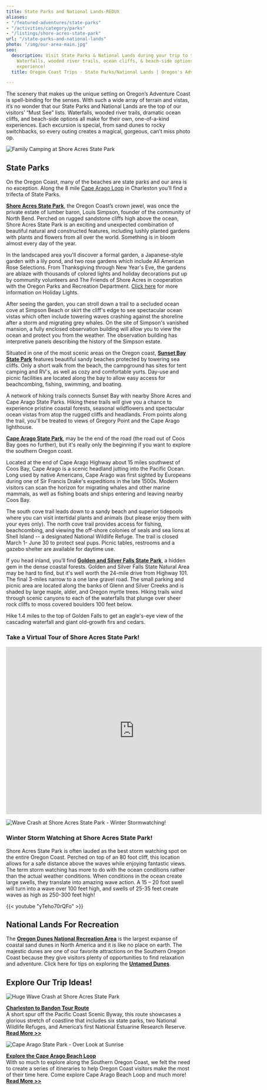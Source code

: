 ```yaml
---
title: State Parks and National Lands-REDUX
aliases:
- "/featured-adventures/state-parks"
- "/activities/category/parks"
- "/listings/shore-acres-state-park"
url: "/state-parks-and-national-lands"
photo: "/img/our-area-main.jpg"
seo:
  description: Visit State Parks & National Lands during your trip to the Oregon Coast.
    Waterfalls, wooded river trails, ocean cliffs, & beach-side options create a one-of-a-kind
    experience!
  title: Oregon Coast Trips - State Parks/National Lands | Oregon's Adventure Coast

---
```

The scenery that makes up the unique setting on Oregon’s Adventure Coast is spell-binding for the senses. With such a wide array of terrain and vistas, it’s no wonder that our State Parks and National Lands are the top of our visitors’ “Must See” lists. Waterfalls, wooded river trails, dramatic ocean cliffs, and beach-side options all make for their own, one-of-a-kind experiences. Each excursion is special, from sand dunes to rocky switchbacks, so every outing creates a magical, gorgeous, can’t miss photo op.

![Family Camping at Shore Acres State Park](/img/family-camping-state-parks.jpg)

## State Parks

On the Oregon Coast, many of the beaches are state parks and our area is no exception. Along the 8 mile [Cape Arago Loop](/img/cape-arago-loop-itinerary-2018.pdf) in Charleston you’ll find a trifecta of State Parks.

[**Shore Acres State Park**](https://oregonstateparks.org/index.cfm?do=parkPage.dsp_parkPage&parkId=68), the Oregon Coast’s crown jewel, was once the private estate of lumber baron, Louis Simpson, founder of the community of North Bend. Perched on rugged sandstone cliffs high above the ocean, Shore Acres State Park is an exciting and unexpected combination of beautiful natural and constructed features, including lushly planted gardens with plants and flowers from all over the world. Something is in bloom almost every day of the year.

In the landscaped area you'll discover a formal garden, a Japanese-style garden with a lily pond, and two rose gardens which include All American Rose Selections. From Thanksgiving through New Year's Eve, the gardens are ablaze with thousands of colored lights and holiday decorations put up by community volunteers and The Friends of Shore Acres in cooperation with the Oregon Parks and Recreation Department. [Click here](https://shoreacres.net/) for more information on Holiday Lights.

After seeing the garden, you can stroll down a trail to a secluded ocean cove at Simpson Beach or skirt the cliff's edge to see spectacular ocean vistas which often include towering waves crashing against the shoreline after a storm and migrating grey whales. On the site of Simpson's vanished mansion, a fully enclosed observation building will allow you to view the ocean and protect you from the weather. The observation building has interpretive panels describing the history of the Simpson estate.

<div class="margin-50px-top"></div>

Situated in one of the most scenic areas on the Oregon coast, [**Sunset Bay State Park**](https://oregonstateparks.org/index.cfm?do=parkPage.dsp_parkPage&parkId=70) features beautiful sandy beaches protected by towering sea cliffs. Only a short walk from the beach, the campground has sites for tent camping and RV's, as well as cozy and comfortable yurts. Day-use and picnic facilities are located along the bay to allow easy access for beachcombing, fishing, swimming, and boating.

A network of hiking trails connects Sunset Bay with nearby Shore Acres and Cape Arago State Parks. Hiking these trails will give you a chance to experience pristine coastal forests, seasonal wildflowers and spectacular ocean vistas from atop the rugged cliffs and headlands. From points along the trail, you'll be treated to views of Gregory Point and the Cape Arago lighthouse.

<div class="margin-50px-top"></div>

[**Cape Arago State Park**](https://oregonstateparks.org/index.cfm?do=parkPage.dsp_parkPage&parkId=66), may be the end of the road (the road out of Coos Bay goes no further), but it's really only the beginning if you want to explore the southern Oregon coast.

Located at the end of Cape Arago Highway about 15 miles southwest of Coos Bay, Cape Arago is a scenic headland jutting into the Pacific Ocean. Long used by native Americans, Cape Arago was first sighted by Europeans during one of Sir Francis Drake's expeditions in the late 1500s. Modern visitors can scan the horizon for migrating whales and other marine mammals, as well as fishing boats and ships entering and leaving nearby Coos Bay.

The south cove trail leads down to a sandy beach and superior tidepools where you can visit intertidal plants and animals (but please enjoy them with your eyes only). The north cove trail provides access for fishing, beachcombing, and viewing the off-shore colonies of seals and sea lions at Shell Island -- a designated National Wildlife Refuge. The trail is closed March 1- June 30 to protect seal pups. Picnic tables, restrooms and a gazebo shelter are available for daytime use.

<div class="margin-50px-top"></div>

If you head inland, you’ll find [**Golden and Silver Falls State Park**](https://oregonstateparks.org/index.cfm?do=parkPage.dsp_parkPage&parkId=67), a hidden gem in the dense coastal forests. Golden and Silver Falls State Natural Area may be hard to find, but it's well worth the 24-mile drive from Highway 101. The final 3-miles narrow to a one lane gravel road. The small parking and picnic area are located along the banks of Glenn and Silver Creeks and is shaded by large maple, alder, and Oregon myrtle trees. Hiking trails wind through scenic canyons to each of the waterfalls that plunge over sheer rock cliffs to moss covered boulders 100 feet below.

Hike 1.4 miles to the top of Golden Falls to get an eagle's-eye view of the cascading waterfall and giant old-growth firs and cedars.

<div class="margin-50px-top"></div>

### Take a Virtual Tour of Shore Acres State Park!

<iframe src="https://www.facebook.com/plugins/video.php?href=https%3A%2F%2Fwww.facebook.com%2FThatOregonLife%2Fvideos%2F1772859196145840%2F&show_text=0&width=695" width="695" height="454" style="border:none;overflow:hidden" scrolling="no" frameborder="0" allowTransparency="true" allowFullScreen="true"></iframe>

<div class="margin-50px-top"></div>

![Wave Crash at Shore Acres State Park - Winter Stormwatching!](/img/wave-crash-charleston-bandon-tour.jpg)

### Winter Storm Watching at Shore Acres State Park!

Shore Acres State Park is often lauded as the best storm watching spot on the entire Oregon Coast. Perched on top of an 80 foot cliff, this location allows for a safe distance above the waves while enjoying fantastic views. The term storm watching has more to do with the ocean conditions rather than the actual weather conditions. When conditions in the ocean create large swells, they translate into amazing wave action. A 15 – 20 foot swell will turn into a wave over 100 feet high, and swells of 25-35 feet create waves as high as 250-300 feet high!

{{< youtube "yTeho70rQFo" >}}

<div class="margin-50px-top"></div>

## National Lands For Recreation

The [**Oregon Dunes National Recreation Area**](https://www.fs.usda.gov/recarea/siuslaw/recreation/recarea/?recid=42465) is the largest expanse of coastal sand dunes in North America and it is like no place on earth. The majestic dunes are one of our favorite attractions on the Southern Oregon Coast because they give visitors plenty of opportunities to find relaxation and adventure. Click here for tips on exploring the [**Untamed Dunes**](/untamed-dunes/).

<div class="margin-50px-top"></div>

## Explore Our Trip Ideas!

<div class="trip-idea-thumbnail">
<img src="/img/ti-wave-crash-thumb.jpg" alt="Huge Wave Crash at Shore Acres State Park"></div>

[**Charleston to Bandon Tour Route**](/tripideas/charleston-to-bandon-tour-route/)  
A short spur off the Pacific Coast Scenic Byway, this route showcases a glorious stretch of coastline that includes six state parks, two National Wildlife Refuges, and America’s first National Estuarine Research Reserve. [**Read More >>**](/tripideas/charleston-to-bandon-tour-route)

<div class="clearfix padding-20px-top"></div>

<div class="trip-idea-thumbnail">
<img src="/img/ti-cape-arago-loop-thumb.jpg" alt="Cape Arago State Park - Over Look at Sunrise"></div>

[**Explore the Cape Arago Beach Loop**](/tripideas/explore-the-cape-arago-beach-loop)  
With so much to explore along the Southern Oregon Coast, we felt the need to create a series of itineraries to help Oregon Coast visitors make the most of their time here. Come explore Cape Arago Beach Loop and much more! [**Read More >>**](/tripideas/explore-the-cape-arago-beach-loop)